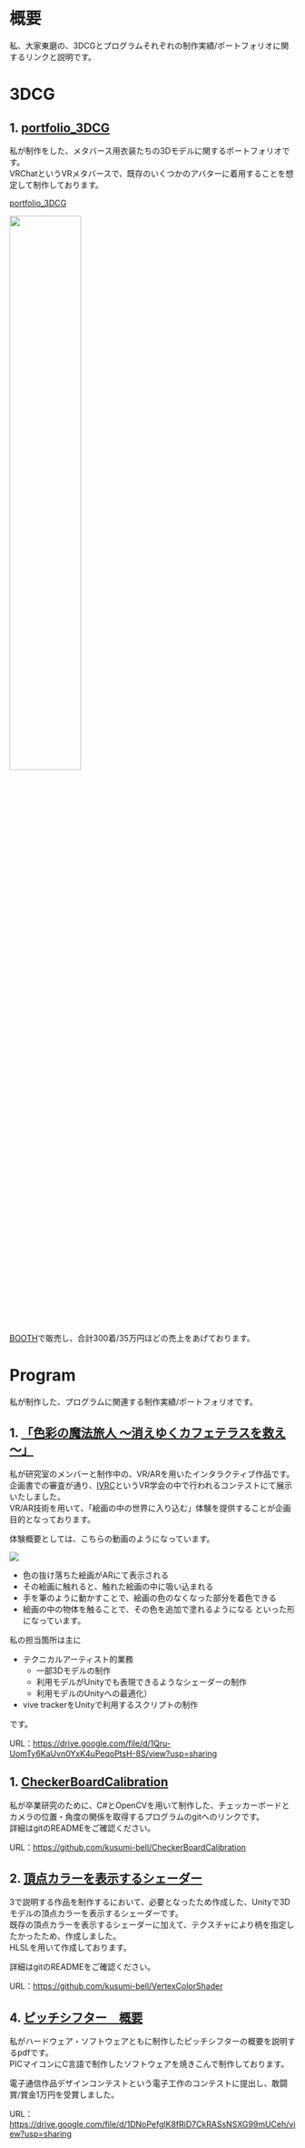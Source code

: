# 概要
私、大家東磨の、3DCGとプログラムそれぞれの制作実績/ポートフォリオに関するリンクと説明です。  


# 3DCG
## 1. [portfolio_3DCG](https://drive.google.com/file/d/1PvcltmsdTsZ4jgreywAVsJfourBGoYA9/view?usp=sharing)

私が制作をした、メタバース用衣装たちの3Dモデルに関するポートフォリオです。  
VRChatというVRメタバースで、既存のいくつかのアバターに着用することを想定して制作しております。

[portfolio_3DCG](portfolio.pdf)

<img src="Heze.png" width="50%">


[BOOTH](https://slumberhalo.booth.pm/)で販売し、合計300着/35万円ほどの売上をあげております。


# Program
私が制作した、プログラムに関連する制作実績/ポートフォリオです。

## 1. [「色彩の魔法旅人 ～消えゆくカフェテラスを救え～」](https://drive.google.com/file/d/1Qru-UomTy6KaUvn0YxK4uPeqoPtsH-8S/view?usp=sharing)

私が研究室のメンバーと制作中の、VR/ARを用いたインタラクティブ作品です。 
企画書での審査が通り、[IVRC](https://ivrc.net/2024/seed-stage/)というVR学会の中で行われるコンテストにて展示いたしました。  
VR/AR技術を用いて、「絵画の中の世界に入り込む」体験を提供することが企画目的となっております。  

体験概要としては、こちらの動画のようになっています。


[![](https://img.youtube.com/vi/yM_qg7yoPB0/0.jpg)](https://www.youtube.com/watch?v=yM_qg7yoPB0)


- 色の抜け落ちた絵画がARにて表示される
- その絵画に触れると、触れた絵画の中に吸い込まれる
- 手を筆のように動かすことで、絵画の色のなくなった部分を着色できる
- 絵画の中の物体を触ることで、その色を追加で塗れるようになる
といった形になっています。

私の担当箇所は主に
- テクニカルアーティスト的業務
  - 一部3Dモデルの制作
  - 利用モデルがUnityでも表現できるようなシェーダーの制作
  - 利用モデルのUnityへの最適化）
- vive trackerをUnityで利用するスクリプトの制作

です。


URL：https://drive.google.com/file/d/1Qru-UomTy6KaUvn0YxK4uPeqoPtsH-8S/view?usp=sharing


## 1. [CheckerBoardCalibration](https://github.com/kusumi-bell/CheckerBoardCalibration)

私が卒業研究のために、C#とOpenCVを用いて制作した、チェッカーボードとカメラの位置・角度の関係を取得するプログラムのgitへのリンクです。  
詳細はgitのREADMEをご確認ください。

URL：https://github.com/kusumi-bell/CheckerBoardCalibration

## 2. [頂点カラーを表示するシェーダー](https://github.com/kusumi-bell/VertexColorShader)

3で説明する作品を制作するにおいて、必要となったため作成した、Unityで3Dモデルの頂点カラーを表示するシェーダーです。  
既存の頂点カラーを表示するシェーダーに加えて、テクスチャにより柄を指定したかったため、作成しました。  
HLSLを用いて作成しております。

詳細はgitのREADMEをご確認ください。

URL：https://github.com/kusumi-bell/VertexColorShader



## 4. [ピッチシフター　概要](https://drive.google.com/file/d/1DNoPefglK8fRiD7CkRASsNSXG99mUCeh/view?usp=sharing)

私がハードウェア・ソフトウェアともに制作したピッチシフターの概要を説明するpdfです。  
PICマイコンにC言語で制作したソフトウェアを焼きこんで制作しております。

電子通信作品デザインコンテストという電子工作のコンテストに提出し、敢闘賞/賞金1万円を受賞しました。

URL：https://drive.google.com/file/d/1DNoPefglK8fRiD7CkRASsNSXG99mUCeh/view?usp=sharing